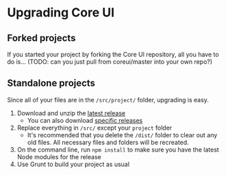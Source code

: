 # Upgrading Core UI

## Forked projects

If you started your project by forking the Core UI repository, all you have to do is... (TODO: can you just pull from coreui/master into your own repo?)

## Standalone projects

Since all of your files are in the `/src/project/` folder, upgrading is easy.

1. Download and unzip the [latest release](https://github.com/ny/coreui/archive/master.zip)
    - You can also download [specific releases](https://github.com/ny/coreui/releases)
1. Replace everything in `/src/` except your `project` folder
    - It's recommended that you delete the `/dist/` folder to clear out any old files. All necessary files and folders will be recreated.
1. On the command line, run `npm install` to make sure you have the latest Node modules for the release
1. Use Grunt to build your project as usual